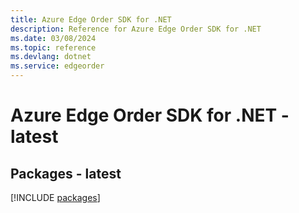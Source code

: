 ```yaml
---
title: Azure Edge Order SDK for .NET
description: Reference for Azure Edge Order SDK for .NET
ms.date: 03/08/2024
ms.topic: reference
ms.devlang: dotnet
ms.service: edgeorder
---
```

# Azure Edge Order SDK for .NET - latest
## Packages - latest
[!INCLUDE [packages](edge-order-index.md)]